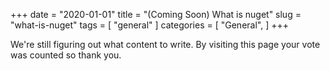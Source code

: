 +++
date = "2020-01-01"
title = "(Coming Soon) What is nuget"
slug = "what-is-nuget"
tags = [
    "general"
]
categories = [
    "General",
]
+++

We're still figuring out what content to write. By visiting this page your vote was counted so thank you.